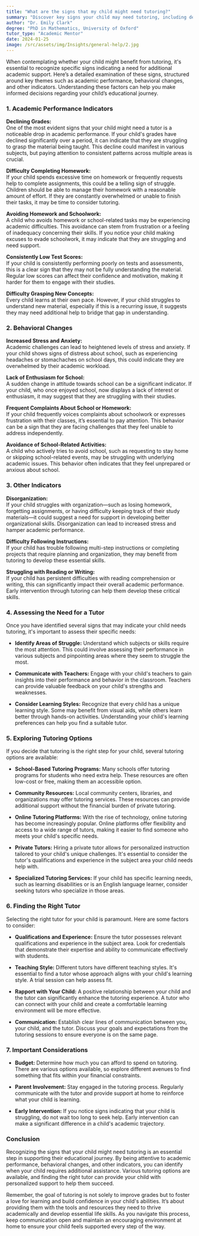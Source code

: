 ```yaml
---
title: "What are the signs that my child might need tutoring?"
summary: "Discover key signs your child may need tutoring, including declining grades, behavioral changes, and other academic indicators for better support."
author: "Dr. Emily Clark"
degree: "PhD in Mathematics, University of Oxford"
tutor_type: "Academic Mentor"
date: 2024-01-25
image: /src/assets/img/Insights/general-help/2.jpg
---
```


When contemplating whether your child might benefit from tutoring, it's essential to recognize specific signs indicating a need for additional academic support. Here’s a detailed examination of these signs, structured around key themes such as academic performance, behavioral changes, and other indicators. Understanding these factors can help you make informed decisions regarding your child’s educational journey.

### 1. Academic Performance Indicators

**Declining Grades:**  
One of the most evident signs that your child might need a tutor is a noticeable drop in academic performance. If your child's grades have declined significantly over a period, it can indicate that they are struggling to grasp the material being taught. This decline could manifest in various subjects, but paying attention to consistent patterns across multiple areas is crucial.

**Difficulty Completing Homework:**  
If your child spends excessive time on homework or frequently requests help to complete assignments, this could be a telling sign of struggle. Children should be able to manage their homework with a reasonable amount of effort. If they are constantly overwhelmed or unable to finish their tasks, it may be time to consider tutoring.

**Avoiding Homework and Schoolwork:**  
A child who avoids homework or school-related tasks may be experiencing academic difficulties. This avoidance can stem from frustration or a feeling of inadequacy concerning their skills. If you notice your child making excuses to evade schoolwork, it may indicate that they are struggling and need support.

**Consistently Low Test Scores:**  
If your child is consistently performing poorly on tests and assessments, this is a clear sign that they may not be fully understanding the material. Regular low scores can affect their confidence and motivation, making it harder for them to engage with their studies.

**Difficulty Grasping New Concepts:**  
Every child learns at their own pace. However, if your child struggles to understand new material, especially if this is a recurring issue, it suggests they may need additional help to bridge that gap in understanding.

### 2. Behavioral Changes

**Increased Stress and Anxiety:**  
Academic challenges can lead to heightened levels of stress and anxiety. If your child shows signs of distress about school, such as experiencing headaches or stomachaches on school days, this could indicate they are overwhelmed by their academic workload.

**Lack of Enthusiasm for School:**  
A sudden change in attitude towards school can be a significant indicator. If your child, who once enjoyed school, now displays a lack of interest or enthusiasm, it may suggest that they are struggling with their studies. 

**Frequent Complaints About School or Homework:**  
If your child frequently voices complaints about schoolwork or expresses frustration with their classes, it’s essential to pay attention. This behavior can be a sign that they are facing challenges that they feel unable to address independently.

**Avoidance of School-Related Activities:**  
A child who actively tries to avoid school, such as requesting to stay home or skipping school-related events, may be struggling with underlying academic issues. This behavior often indicates that they feel unprepared or anxious about school.

### 3. Other Indicators

**Disorganization:**  
If your child struggles with organization—such as losing homework, forgetting assignments, or having difficulty keeping track of their study materials—it could suggest a need for support in developing better organizational skills. Disorganization can lead to increased stress and hamper academic performance.

**Difficulty Following Instructions:**  
If your child has trouble following multi-step instructions or completing projects that require planning and organization, they may benefit from tutoring to develop these essential skills.

**Struggling with Reading or Writing:**  
If your child has persistent difficulties with reading comprehension or writing, this can significantly impact their overall academic performance. Early intervention through tutoring can help them develop these critical skills.

### 4. Assessing the Need for a Tutor

Once you have identified several signs that may indicate your child needs tutoring, it's important to assess their specific needs:

- **Identify Areas of Struggle:** Understand which subjects or skills require the most attention. This could involve assessing their performance in various subjects and pinpointing areas where they seem to struggle the most.
  
- **Communicate with Teachers:** Engage with your child's teachers to gain insights into their performance and behavior in the classroom. Teachers can provide valuable feedback on your child's strengths and weaknesses.

- **Consider Learning Styles:** Recognize that every child has a unique learning style. Some may benefit from visual aids, while others learn better through hands-on activities. Understanding your child's learning preferences can help you find a suitable tutor.

### 5. Exploring Tutoring Options

If you decide that tutoring is the right step for your child, several tutoring options are available:

- **School-Based Tutoring Programs:** Many schools offer tutoring programs for students who need extra help. These resources are often low-cost or free, making them an accessible option.

- **Community Resources:** Local community centers, libraries, and organizations may offer tutoring services. These resources can provide additional support without the financial burden of private tutoring.

- **Online Tutoring Platforms:** With the rise of technology, online tutoring has become increasingly popular. Online platforms offer flexibility and access to a wide range of tutors, making it easier to find someone who meets your child's specific needs.

- **Private Tutors:** Hiring a private tutor allows for personalized instruction tailored to your child's unique challenges. It's essential to consider the tutor's qualifications and experience in the subject area your child needs help with.

- **Specialized Tutoring Services:** If your child has specific learning needs, such as learning disabilities or is an English language learner, consider seeking tutors who specialize in those areas.

### 6. Finding the Right Tutor

Selecting the right tutor for your child is paramount. Here are some factors to consider:

- **Qualifications and Experience:** Ensure the tutor possesses relevant qualifications and experience in the subject area. Look for credentials that demonstrate their expertise and ability to communicate effectively with students.

- **Teaching Style:** Different tutors have different teaching styles. It's essential to find a tutor whose approach aligns with your child's learning style. A trial session can help assess fit.

- **Rapport with Your Child:** A positive relationship between your child and the tutor can significantly enhance the tutoring experience. A tutor who can connect with your child and create a comfortable learning environment will be more effective.

- **Communication:** Establish clear lines of communication between you, your child, and the tutor. Discuss your goals and expectations from the tutoring sessions to ensure everyone is on the same page.

### 7. Important Considerations

- **Budget:** Determine how much you can afford to spend on tutoring. There are various options available, so explore different avenues to find something that fits within your financial constraints.

- **Parent Involvement:** Stay engaged in the tutoring process. Regularly communicate with the tutor and provide support at home to reinforce what your child is learning.

- **Early Intervention:** If you notice signs indicating that your child is struggling, do not wait too long to seek help. Early intervention can make a significant difference in a child's academic trajectory.

### Conclusion

Recognizing the signs that your child might need tutoring is an essential step in supporting their educational journey. By being attentive to academic performance, behavioral changes, and other indicators, you can identify when your child requires additional assistance. Various tutoring options are available, and finding the right tutor can provide your child with personalized support to help them succeed.

Remember, the goal of tutoring is not solely to improve grades but to foster a love for learning and build confidence in your child's abilities. It’s about providing them with the tools and resources they need to thrive academically and develop essential life skills. As you navigate this process, keep communication open and maintain an encouraging environment at home to ensure your child feels supported every step of the way.
    